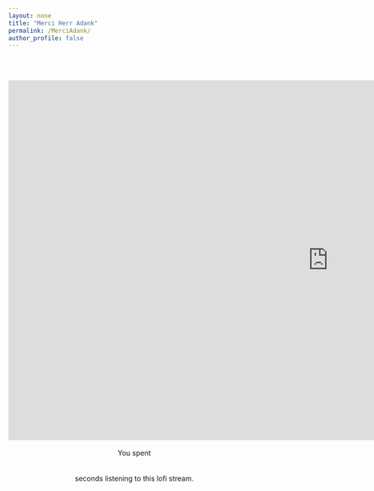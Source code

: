 ```yaml
---
layout: none
title: "Merci Herr Adank"
permalink: /MerciAdank/
author_profile: false
---
```

<html lang="de-CH">
<head>
<!-- Global site tag (gtag.js) - Google Analytics -->
<script async src="https://www.googletagmanager.com/gtag/js?id=UA-157295670-1"></script>
<script>
  window.dataLayer = window.dataLayer || [];
  function gtag(){dataLayer.push(arguments);}
  gtag('js', new Date());

  gtag('config', 'UA-157295670-1');
</script>
<br>
<br>
<center><iframe width="1280" height="720" src="https://www.youtube.com/embed/I4nnAYby8bU" frameborder="0" allow="accelerometer; autoplay; encrypted-media; gyroscope; picture-in-picture" allowfullscreen></iframe>
<br>
<center><br>You spent</center> 
<center><br></center>
<center><span id="seconds"></span></center>
<center><br>seconds listening to this lofi stream.</center>

<script>
var sec = 0;
    function pad ( val ) { return val > 9 ? val : "0" + val; }
    setInterval( function(){
        document.getElementById("seconds").innerHTML=pad(++sec%9999999999999999999999999999999);
    }, 1000);
</script>